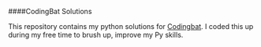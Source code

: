 ####CodingBat Solutions

This repository contains my python solutions for [Codingbat](http://codingbat.com/python).
I coded this up during my free time to brush up, improve my Py skills.
